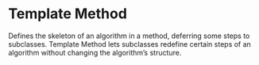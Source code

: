 # Template Method
Defines the skeleton of an algorithm in a method, deferring some steps to
subclasses. Template Method lets subclasses redefine certain steps of an
algorithm without changing the algorithm’s structure.
